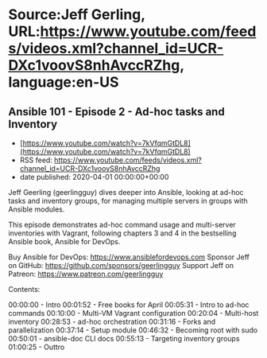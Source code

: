 # Source:Jeff Gerling, URL:https://www.youtube.com/feeds/videos.xml?channel_id=UCR-DXc1voovS8nhAvccRZhg, language:en-US

## Ansible 101 - Episode 2 - Ad-hoc tasks and Inventory
 - [https://www.youtube.com/watch?v=7kVfqmGtDL8](https://www.youtube.com/watch?v=7kVfqmGtDL8)
 - RSS feed: https://www.youtube.com/feeds/videos.xml?channel_id=UCR-DXc1voovS8nhAvccRZhg
 - date published: 2020-04-01 00:00:00+00:00

Jeff Geerling (geerlingguy) dives deeper into Ansible, looking at ad-hoc tasks and inventory groups, for managing multiple servers in groups with Ansible modules.

This episode demonstrates ad-hoc command usage and multi-server inventories with Vagrant, following chapters 3 and 4 in the bestselling Ansible book, Ansible for DevOps.

Buy Ansible for DevOps: https://www.ansiblefordevops.com
Sponsor Jeff on GitHub: https://github.com/sponsors/geerlingguy
Support Jeff on Patreon: https://www.patreon.com/geerlingguy

Contents:

00:00:00 - Intro
00:01:52 - Free books for April
00:05:31 - Intro to ad-hoc commands
00:10:00 - Multi-VM Vagrant configuration
00:20:04 - Multi-host inventory
00:28:53 - ad-hoc orchestration
00:31:16 - Forks and parallelization
00:37:14 - Setup module
00:46:32 - Becoming root with sudo
00:50:01 - ansible-doc CLI docs
00:55:13 - Targeting inventory groups
01:00:25 - Outtro

